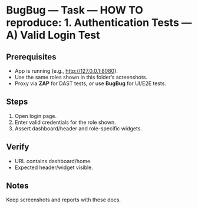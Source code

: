 ﻿# BugBug — Task — HOW TO reproduce: 1. Authentication Tests — A) Valid Login Test

## Prerequisites

- App is running (e.g., http://127.0.0.1:8080).
- Use the same roles shown in this folder’s screenshots.
- Proxy via **ZAP** for DAST tests, or use **BugBug** for UI/E2E tests.

## Steps

1. Open login page.
2. Enter valid credentials for the role shown.
3. Assert dashboard/header and role-specific widgets.

## Verify

- URL contains dashboard/home.
- Expected header/widget visible.

## Notes

Keep screenshots and reports with these docs.


